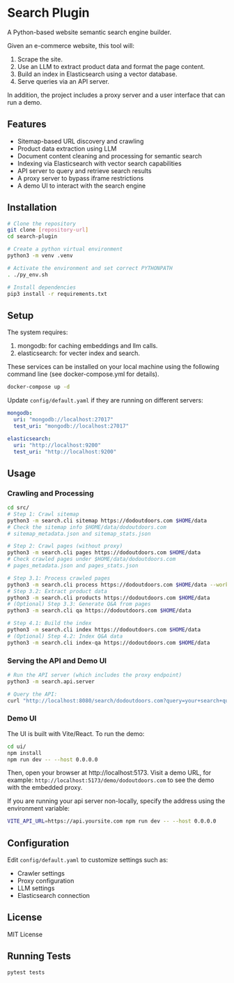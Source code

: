 # Search Plugin

A Python-based website semantic search engine builder.

Given an e-commerce website, this tool will:
1. Scrape the site.
2. Use an LLM to extract product data and format the page content.
3. Build an index in Elasticsearch using a vector database.
4. Serve queries via an API server.

In addition, the project includes a proxy server and a user interface that can run a demo.

## Features
- Sitemap-based URL discovery and crawling
- Product data extraction using LLM
- Document content cleaning and processing for semantic search
- Indexing via Elasticsearch with vector search capabilities
- API server to query and retrieve search results
- A proxy server to bypass iframe restrictions
- A demo UI to interact with the search engine

## Installation
```bash
# Clone the repository
git clone [repository-url]
cd search-plugin

# Create a python virtual environment
python3 -m venv .venv

# Activate the environment and set correct PYTHONPATH
. ./py_env.sh

# Install dependencies
pip3 install -r requirements.txt
```

## Setup
The system requires:
1. mongodb: for caching embeddings and llm calls.
2. elasticsearch: for vecter index and search.

These services can be installed on your local machine using the following
command line (see docker-compose.yml for details).
```bash
docker-compose up -d
```

Update `config/default.yaml` if they are running on different servers:
```yaml
mongodb:
  uri: "mongodb://localhost:27017"
  test_uri: "mongodb://localhost:27017"

elasticsearch:
  uri: "http://localhost:9200"
  test_uri: "http://localhost:9200"
```

## Usage

### Crawling and Processing
```bash
cd src/
# Step 1: Crawl sitemap
python3 -m search.cli sitemap https://dodoutdoors.com $HOME/data
# Check the sitemap info $HOME/data/dodoutdoors.com
# sitemap_metadata.json and sitemap_stats.json

# Step 2: Crawl pages (without proxy)
python3 -m search.cli pages https://dodoutdoors.com $HOME/data
# Check crawled pages under $HOME/data/dodoutdoors.com
# pages_metadata.json and pages_stats.json

# Step 3.1: Process crawled pages
python3 -m search.cli process https://dodoutdoors.com $HOME/data --workers 4
# Step 3.2: Extract product data
python3 -m search.cli products https://dodoutdoors.com $HOME/data
# (Optional) Step 3.3: Generate Q&A from pages
python3 -m search.cli qa https://dodoutdoors.com $HOME/data

# Step 4.1: Build the index
python3 -m search.cli index https://dodoutdoors.com $HOME/data
# (Optional) Step 4.2: Index Q&A data
python3 -m search.cli index-qa https://dodoutdoors.com $HOME/data
```

### Serving the API and Demo UI
```bash
# Run the API server (which includes the proxy endpoint)
python3 -m search.api.server

# Query the API:
curl "http://localhost:8080/search/dodoutdoors.com?query=your+search+query"
```

### Demo UI
The UI is built with Vite/React. To run the demo:
```bash
cd ui/
npm install
npm run dev -- --host 0.0.0.0
```
Then, open your browser at http://localhost:5173. Visit a demo URL, for example:
`http://localhost:5173/demo/dodoutdoors.com`
to see the demo with the embedded proxy.

If you are running your api server non-locally, specify the address using the
environment variable:
```bash
VITE_API_URL=https://api.yoursite.com npm run dev -- --host 0.0.0.0
```

## Configuration
Edit `config/default.yaml` to customize settings such as:
- Crawler settings
- Proxy configuration
- LLM settings
- Elasticsearch connection

## License
MIT License

## Running Tests
```bash
pytest tests
```